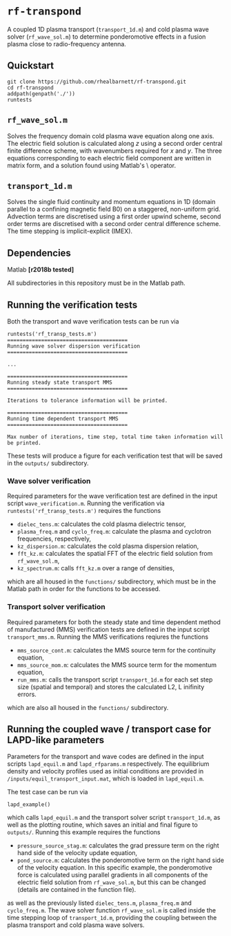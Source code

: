 # `rf-transpond` # 

A coupled 1D plasma transport (`transport_1d.m`) and cold plasma wave solver (`rf_wave_sol.m`) to determine ponderomotive effects in a fusion plasma close to radio-frequency antenna. 

## Quickstart

```
git clone https://github.com/rhealbarnett/rf-transpond.git
cd rf-transpond
addpath(genpath('./'))
runtests
```

## `rf_wave_sol.m` ##

Solves the frequency domain cold plasma wave equation along one axis. The electric field solution is calculated along *z* using a second order central finite difference scheme, with wavenumbers required for *x* and *y*. The three equations corresponding to each electric field component are written in matrix form, and a solution found using Matlab's \ operator. 

## `transport_1d.m` ##

Solves the single fluid continuity and momentum equations in 1D (domain parallel to a confining magnetic field B0) on a staggered, non-uniform grid. Advection terms are discretised using a first order upwind scheme, second order terms are discretised with a second order central difference scheme. The time stepping is implicit-explicit (IMEX).    

## Dependencies ##

Matlab **[r2018b tested]**  

All subdirectories in this repository must be in the Matlab path.

## Running the verification tests ##

Both the transport and wave verification tests can be run via 
```
runtests('rf_transp_tests.m')
=======================================
Running wave solver dispersion verification
=======================================

...

=======================================
Running steady state transport MMS
=======================================

Iterations to tolerance information will be printed.

=======================================
Running time dependent transport MMS
=======================================

Max number of iterations, time step, total time taken information will be printed.
```

These tests will produce a figure for each verification test that will be saved in the `outputs/` subdirectory. 

### Wave solver verification ###

Required parameters for the wave verification test are defined in the input script `wave_verification.m`. Running the verification via `runtests('rf_transp_tests.m')` requires the functions

- `dielec_tens.m`: calculates the cold plasma dielectric tensor,
- `plasma_freq.m` and `cyclo_freq.m`: calculate the plasma and cyclotron frequencies, respectively,
- `kz_dispersion.m`: calculates the cold plasma dispersion relation, 
- `fft_kz.m`: calculates the spatial FFT of the electric field solution from `rf_wave_sol.m`,
- `kz_spectrum.m`: calls `fft_kz.m` over a range of densities,

which are all housed in the `functions/` subdirectory, which must be in the Matlab path in order for the functions to be accessed. 

### Transport solver verification ###

Required parameters for both the steady state and time dependent method of manufactured (MMS) verification tests are defined in the input script `transport_mms.m`. Running the MMS verifications reqiures the functions

- `mms_source_cont.m`: calculates the MMS source term for the continuity equation,
- `mms_source_mom.m`: calculates the MMS source term for the momentum equation,
- `run_mms.m`: calls the transport script `transport_1d.m` for each set step size (spatial and temporal) and stores the calculated L2, L inifinity errors. 

which are also all housed in the `functions/` subdirectory.     

## Running the coupled wave / transport case for LAPD-like parameters ##

Parameters for the transport and wave codes are defined in the input scripts `lapd_equil.m` and `lapd_rfparams.m` respectively. The equilibrium density and velocity profiles used as initial conditions are provided in `/inputs/equil_transport_input.mat`, which is loaded in `lapd_equil.m`. 

The test case can be run via 

```
lapd_example()
```

which calls `lapd_equil.m` and the transport solver script `transport_1d.m`, as well as the plotting routine, which saves an initial and final figure to `outputs/`. Running this example requires the functions

- `pressure_source_stag.m`: calculates the grad pressure term on the right hand side of the velocity update equation,
- `pond_source.m`: calculates the ponderomotive term on the right hand side of the velocity equation. In this specific example, the ponderomotive force is calculated using parallel gradients in all components of the electric field solution from `rf_wave_sol.m`, but this can be changed (details are contained in the function file).

as well as the previously listed `dielec_tens.m`, `plasma_freq.m` and `cyclo_freq.m`. The wave solver function `rf_wave_sol.m` is called inside the time stepping loop of `transport_1d.m`, providing the coupling between the plasma transport and cold plasma wave solvers.  
 








